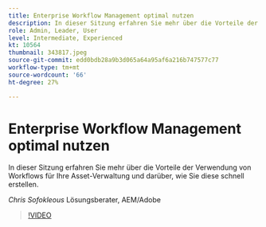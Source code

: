 ```yaml
---
title: Enterprise Workflow Management optimal nutzen
description: In dieser Sitzung erfahren Sie mehr über die Vorteile der Verwendung von Workflows für Ihre Asset-Verwaltung und darüber, wie Sie diese schnell erstellen.
role: Admin, Leader, User
level: Intermediate, Experienced
kt: 10564
thumbnail: 343817.jpeg
source-git-commit: edd0bdb28a9b3d065a64a95af6a216b747577c77
workflow-type: tm+mt
source-wordcount: '66'
ht-degree: 27%

---
```


# Enterprise Workflow Management optimal nutzen

In dieser Sitzung erfahren Sie mehr über die Vorteile der Verwendung von Workflows für Ihre Asset-Verwaltung und darüber, wie Sie diese schnell erstellen.

*Chris Sofokleous* Lösungsberater, AEM/Adobe

>[!VIDEO](https://video.tv.adobe.com/v/343817/?quality=12&learn=on)
